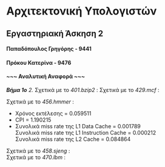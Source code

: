 # Αρχιτεκτονική Υπολογιστών 
## Εργαστηριακή Άσκηση 2
#### Παπαδόπουλος Γρηγόρης - 9441
#### Πρόκου Κατερίνα - 9476
#### ~~~ Αναλυτική Αναφορά ~~~   
***Βήμα 1ο***
_2._  Σχετικά με το _401.bzip2_ :
Σχετικά με το _429.mcf_ :  

Σχετικά με το _456.hmmer_ :  
* Χρόνος εκτέλεσης = 0.059511  
* CPI = 1.190215  
* Συνολικά miss rate της L1 Data Cache = 0.001789  
Συνολικά miss rate της L1 Instruction Cache = 0.000212  
Συνολικά miss rate της L2 Cache = 0.084864  

Σχετικά με το _458.sjeng_ :  
Σχετικά με το _470.lbm_ :  
